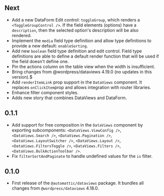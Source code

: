 <!-- This file lists the modifications done to the base package `@wordpress/dataviews` that are published under `@automattic/dataviews`. -->

## Next

- Add a new DataForm Edit control: `toggleGroup`, which renders a `<ToggleGroupControl />`. If the field elements (options) have a `description`, then the selected option's description will be also rendered.
- Implement the `media` field type definition and allow type definitions to provide a new default: `enableSorting`.
- Add new `boolean` field type definition and edit control. Field type definitions are able to define a default render function that will be used if the field doesn't define one.
- Pin the actions column on the table view when the width is insufficient.
- Bring changes from @wordpress/dataviews 4.19.0 (no updates in this version).$
- Add `renderItemLink` prop support in the `DataViews` component. It replaces `onClickItem`prop and allows integration with router libraries.
- Enhance filter component styles.
- Adds new story that combines DataViews and DataForm.

## 0.1.1

- Add support for free composition in the `DataViews` component by exporting subcomponents: `<DataViews.ViewConfig />`, `<DataViews.Search />`, `<DataViews.Pagination />`, `<DataViews.LayoutSwitcher />`, `<DataViews.Layout />`, `<DataViews.FiltersToggle />`, `<DataViews.Filters />`, `<DataViews.BulkActionToolbar />`.
- Fix `filterSortAndPaginate` to handle undefined values for the `is` filter.

## 0.1.0

- First release of the `@automattic/dataviews` package. It bundles all changes from `@wordpress/dataviews` 4.18.0.
